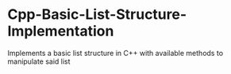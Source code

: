 # Cpp-Basic-List-Structure-Implementation
Implements a basic list structure in C++ with available methods to manipulate said list
